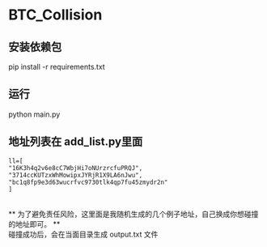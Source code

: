 # BTC_Collision

## 安装依赖包<br>
pip install -r requirements.txt

## 运行<br>
python main.py

## 地址列表在 add_list.py里面<br>
```
ll=[
"16K3h4q2v6e8cC7WbjHi7oNUrzrcfuPRQJ",
"3714ccKUTzxWhMowipxJYRjR1X9LA6nJwu",
"bc1q8fp9e3d63wucrfvc9730tlk4qp7fu45zmydr2n"
]
```
<br>
** 为了避免责任风险，这里面是我随机生成的几个例子地址，自己换成你想碰撞的地址即可。 **
<br>
碰撞成功后，会在当面目录生成 output.txt 文件
